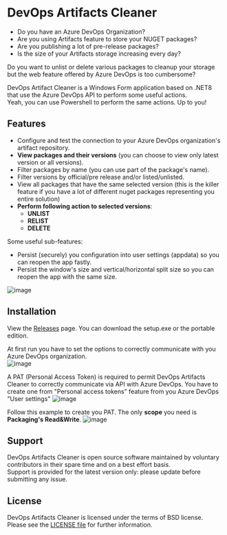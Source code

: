 # DevOps Artifacts Cleaner
- Do you have an Azure DevOps Organization?
- Are you using Artifacts feature to store your NUGET packages?
- Are you publishing a lot of pre-release packages?
- Is the size of your Artifacts storage increasing every day?

Do you want to unlist or delete various packages to cleanup your storage but the web feature offered by Azure DevOps is too cumbersome?

DevOps Artifact Cleaner is a Windows Form application based on .NET8 that use the Azure DevOps API to perform some useful actions.<br>
Yeah, you can use Powershell to perform the same actions. Up to you!

## Features

- Configure and test the connection to your Azure DevOps organization's artifact repository.
- **View packages and their versions** (you can choose to view only latest version or all versions).
- Filter packages by name (you can use part of the package's name).
- Filter versions by official/pre release and/or listed/unlisted.
- View all packages that have the same selected version (this is the killer feature if you have a lot of different nuget packages representing you entire solution)
- **Perform following action to selected versions**:
  - **UNLIST**
  - **RELIST**
  - **DELETE**

Some useful sub-features:
- Persist (securely) you configuration into user settings (appdata) so you can reopen the app fastly.
- Persist the window's size and vertical/horizontal split size so you can reopen the app with the same size.

![image](https://github.com/lucaritossa/DevOpsArtifactsCleaner/assets/12578097/a9d7b3fc-5c8c-470e-9e0c-4218a6cde4b6)

## Installation
View the [Releases](https://github.com/lucaritossa/DevOpsArtifactsCleaner/releases) page. You can download the setup.exe or the portable edition.

At first run you have to set the options to correctly communicate with you Azure DevOps organization.<br>
![image](https://github.com/lucaritossa/DevOpsArtifactsCleaner/assets/12578097/2840619b-cd3c-4bfe-9e04-f91e41716497)

A PAT (Personal Access Token) is required to permit DevOps Artifacts Cleaner to correctly communicate via API with Azure DevOps. You have to create one from "Personal access tokens" feature from you Azure DevOps "User settings"
![image](https://github.com/lucaritossa/DevOpsArtifactsCleaner/assets/12578097/79c53aec-d241-40b7-af74-99d4a77eedf7)

Follow this example to create you PAT. The only **scope** you need is **Packaging's Read&Write**.
![image](https://github.com/lucaritossa/DevOpsArtifactsCleaner/assets/12578097/dea6f69b-960c-4e0f-989d-851249d98923)

## Support
DevOps Artifacts Cleaner is open source software maintained by voluntary contributors in their spare time and on a best effort basis.<br>
Support is provided for the latest version only: please update before submitting any issue.

## License

DevOps Artifacts Cleaner is licensed under the terms of BSD license.<br>
Please see the [LICENSE file](./LICENSE.md) for further information.
